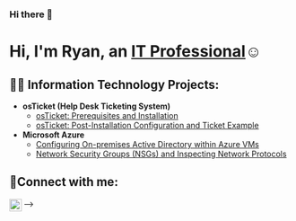 ### Hi there 👋

<h1>Hi, I'm Ryan, an <a href="https://linkedin.com/in/ryan-weinberg-829384b3/">IT Professional</a>☺</h1>

<h2>👨‍💻 Information Technology Projects:</h2>

- <b>osTicket (Help Desk Ticketing System)</b>
  - [osTicket: Prerequisites and Installation](https://github.com/innerstrengthtrainer/osTicket-prereqs)
  - [osTicket: Post-Installation Configuration and Ticket Example](https://github.com/innerstrengthtrainer/post-install-config)
- <b>Microsoft Azure</b>
  - [Configuring On-premises Active Directory within Azure VMs](https://github.com/innerstrengthtrainer/configure-ad)
  - [Network Security Groups (NSGs) and Inspecting Network Protocols](https://github.com/innerstrengthtrainer/azure-network-protocols)

<h2>🤳Connect with me:</h2>

[<img align="left" alt="Ryan | LinkedIn" width="22px" src="https://cdn.jsdelivr.net/npm/simple-icons@v3/icons/linkedin.svg" />][linkedin]

[linkedin]: https://linkedin.com/in/ryan-weinberg-829384b3/
-->
